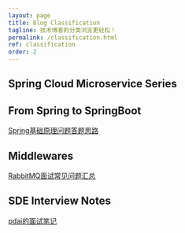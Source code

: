 ```yaml
---
layout: page
title: Blog Classification
tagline: 技术博客的分类浏览更轻松！
permalink: /classification.html
ref: classification 
order: 2
---
```

## Spring Cloud Microservice Series
## From Spring to SpringBoot
[Spring基础原理问题答题思路](https://hansomehu.github.io/spring-interview-basic.html)
## Middlewares
[RabbitMQ面试常见问题汇总](https://hansomehu.github.io/rabbitmq-theory.html)
## SDE Interview Notes
[pdai的面试笔记](https://pdai.tech/md/interview/x-interview.html#1-java-%E5%9F%BA%E7%A1%80)
